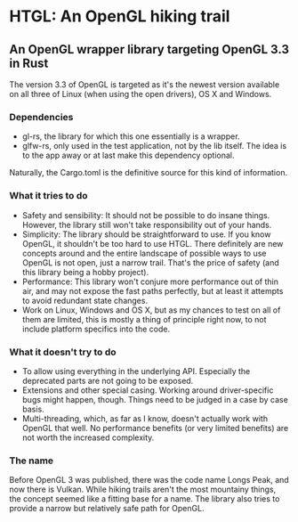 # HTGL: An OpenGL hiking trail

## An OpenGL wrapper library targeting OpenGL 3.3 in Rust

The version 3.3 of OpenGL is targeted as it's the newest version available on all three of Linux (when using the open drivers), OS X and Windows.

### Dependencies

- gl-rs, the library for which this one essentially is a wrapper.
- glfw-rs, only used in the test application, not by the lib itself. The idea is to the app away or at last make this dependency optional.

Naturally, the Cargo.toml is the definitive source for this kind of information.

### What it tries to do

- Safety and sensibility: It should not be possible to do insane things. However, the library still won't take responsibility out of your hands.
- Simplicity: The library should be straightforward to use. If you know OpenGL, it shouldn't be too hard to use HTGL. There definitely are new concepts around and the entire landscape of possible ways to use OpenGL is not open, just a narrow trail. That's the price of safety (and this library being a hobby project).
- Performance: This library won't conjure more performance out of thin air, and may not expose the fast paths perfectly, but at least it attempts to avoid redundant state changes.
- Work on Linux, Windows and OS X, but as my chances to test on all of them are limited, this is mostly a thing of principle right now, to not include platform specifics into the code.

### What it doesn't try to do

- To allow using everything in the underlying API. Especially the deprecated parts are not going to be exposed.
- Extensions and other special casing. Working around driver-specific bugs might happen, though. Things need to be judged in a case by case basis.
- Multi-threading, which, as far as I know, doesn't actually work with OpenGL that well. No performance benefits (or very limited benefits) are not worth the increased complexity.

### The name

Before OpenGL 3 was published, there was the code name Longs Peak, and now there is Vulkan. While hiking trails aren't the most mountainy things, the concept seemed like a fitting base for a name. The library also tries to provide a narrow but relatively safe path for OpenGL.